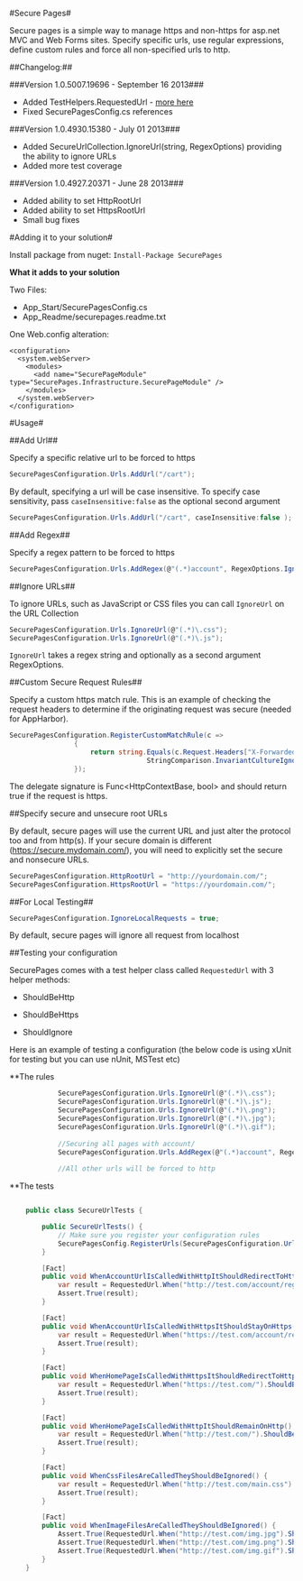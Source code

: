 #Secure Pages#

Secure pages is a simple way to manage https and non-https for asp.net MVC and Web Forms sites.  Specify specific urls, use regular expressions, define custom rules and force all non-specified urls to http.  


##Changelog:##

###Version 1.0.5007.19696 - September 16 2013###
- Added TestHelpers.RequestedUrl - [more here](https://github.com/webadvanced/Secure-Page-manager-for-asp.net#testing-your-configuration "How to test your config")
- Fixed SecurePagesConfig.cs references 

###Version 1.0.4930.15380 - July 01 2013###

- Added SecureUrlCollection.IgnoreUrl(string, RegexOptions)  providing the ability to ignore URLs 
- Added more test coverage 

###Version 1.0.4927.20371 - June 28 2013###

- Added ability to set HttpRootUrl
- Added ability to set HttpsRootUrl
- Small bug fixes 



#Adding it to your solution#

Install package from nuget: `Install-Package SecurePages`

**What it adds to your solution**

Two Files:

- App_Start/SecurePagesConfig.cs
- App_Readme/securepages.readme.txt

One Web.config alteration:

```
<configuration>
  <system.webServer>
    <modules>
      <add name="SecurePageModule" type="SecurePages.Infrastructure.SecurePageModule" />
    </modules>
  </system.webServer>
</configuration>
```

#Usage#

##Add Url##

Specify a specific relative url to be forced to https

```C#
SecurePagesConfiguration.Urls.AddUrl("/cart");
```

By default, specifying a url will be case insensitive.  To specify case sensitivity, pass `caseInsensitive:false` as the optional second argument

```C#
SecurePagesConfiguration.Urls.AddUrl("/cart", caseInsensitive:false );
```

##Add Regex##

Specify a regex pattern to be forced to https

```C#
SecurePagesConfiguration.Urls.AddRegex(@"(.*)account", RegexOptions.IgnoreCase | RegexOptions.Compiled | RegexOptions.Singleline);
```

##Ignore URLs##

To ignore URLs, such as JavaScript or CSS files you can call `IgnoreUrl` on the URL Collection

```C#
SecurePagesConfiguration.Urls.IgnoreUrl(@"(.*)\.css");
SecurePagesConfiguration.Urls.IgnoreUrl(@"(.*)\.js");
```

`IgnoreUrl` takes a regex string and optionally as a second argument RegexOptions.

##Custom Secure Request Rules##

Specify a custom https match rule.  This is an example of checking the request headers to determine if the originating request was secure (needed for AppHarbor).

```C#
SecurePagesConfiguration.RegisterCustomMatchRule(c =>
                {
                    return string.Equals(c.Request.Headers["X-Forwarded-Proto"], "https",
                                  StringComparison.InvariantCultureIgnoreCase);
                });
```

The delegate signature is Func<HttpContextBase, bool> and should return true if the request is https.

##Specify secure and unsecure root URLs

By default, secure pages will use the current URL and just alter the protocol too and from http(s). If your secure domain is different (https://secure.mydomain.com/), you will need to explicitly set the secure and nonsecure URLs.

```C#
SecurePagesConfiguration.HttpRootUrl = "http://yourdomain.com/";
SecurePagesConfiguration.HttpsRootUrl = "https://yourdomain.com/";
```

##For Local Testing##

```C#
SecurePagesConfiguration.IgnoreLocalRequests = true;
```

By default, secure pages will ignore all request from localhost


##Testing your configuration

SecurePages comes with a test helper class called `RequestedUrl` with 3 helper methods:

- ShouldBeHttp

- ShouldBeHttps

- ShouldIgnore

Here is an example of testing a configuration (the below code is using xUnit for testing but you can use nUnit, MSTest etc)

**The rules

```C#
            SecurePagesConfiguration.Urls.IgnoreUrl(@"(.*)\.css");
            SecurePagesConfiguration.Urls.IgnoreUrl(@"(.*)\.js");
            SecurePagesConfiguration.Urls.IgnoreUrl(@"(.*)\.png");
            SecurePagesConfiguration.Urls.IgnoreUrl(@"(.*)\.jpg");
            SecurePagesConfiguration.Urls.IgnoreUrl(@"(.*)\.gif");
			
			//Securing all pages with account/
            SecurePagesConfiguration.Urls.AddRegex(@"(.*)account", RegexOptions.IgnoreCase | RegexOptions.Compiled | RegexOptions.Singleline);
			
			//All other urls will be forced to http

```

**The tests

```C#

	public class SecureUrlTests {

		public SecureUrlTests() {
			// Make sure you register your configuration rules
			SecurePagesConfig.RegisterUrls(SecurePagesConfiguration.Urls);
		}

		[Fact]
		public void WhenAccountUrlIsCalledWithHttpItShouldRedirectToHttps() {
			var result = RequestedUrl.When("http://test.com/account/register").ShouldBeHttps();
			Assert.True(result);
		}

		[Fact]
		public void WhenAccountUrlIsCalledWithHttpsItShouldStayOnHttps() {
			var result = RequestedUrl.When("https://test.com/account/register").ShouldBeHttps();
			Assert.True(result);
		}

		[Fact]
		public void WhenHomePageIsCalledWithHttpsItShouldRedirectToHttp() {
			var result = RequestedUrl.When("https://test.com/").ShouldBeHttp();
			Assert.True(result);
		}

		[Fact]
		public void WhenHomePageIsCalledWithHttpItShouldRemainOnHttp() {
			var result = RequestedUrl.When("http://test.com/").ShouldBeHttp();
			Assert.True(result);
		}

		[Fact]
		public void WhenCssFilesAreCalledTheyShouldBeIgnored() {
			var result = RequestedUrl.When("http://test.com/main.css").ShouldIgnore();
			Assert.True(result);
		}

		[Fact]
		public void WhenImageFilesAreCalledTheyShouldBeIgnored() {
			Assert.True(RequestedUrl.When("http://test.com/img.jpg").ShouldIgnore());
			Assert.True(RequestedUrl.When("http://test.com/img.png").ShouldIgnore());
			Assert.True(RequestedUrl.When("http://test.com/img.gif").ShouldIgnore());
		}
	}
	
```





